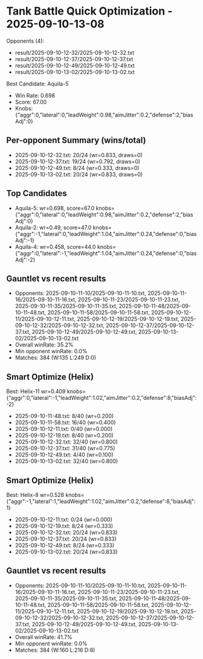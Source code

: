 # Tank Battle Quick Optimization - 2025-09-10-13-08

Opponents (4):
- result/2025-09-10-12-32/2025-09-10-12-32.txt
- result/2025-09-10-12-37/2025-09-10-12-37.txt
- result/2025-09-10-12-49/2025-09-10-12-49.txt
- result/2025-09-10-13-02/2025-09-10-13-02.txt

Best Candidate: Aquila-5
- Win Rate: 0.698
- Score: 67.00
- Knobs: {"aggr":0,"lateral":0,"leadWeight":0.98,"aimJitter":0.2,"defense":2,"biasAdj":0}

## Per-opponent Summary (wins/total)
- 2025-09-10-12-32.txt: 20/24 (wr=0.833, draws=0)
- 2025-09-10-12-37.txt: 19/24 (wr=0.792, draws=0)
- 2025-09-10-12-49.txt: 8/24 (wr=0.333, draws=0)
- 2025-09-10-13-02.txt: 20/24 (wr=0.833, draws=0)

## Top Candidates
- Aquila-5: wr=0.698, score=67.0 knobs={"aggr":0,"lateral":0,"leadWeight":0.98,"aimJitter":0.2,"defense":2,"biasAdj":0}
- Aquila-2: wr=0.49, score=47.0 knobs={"aggr":-1,"lateral":0,"leadWeight":1.04,"aimJitter":0.24,"defense":0,"biasAdj":-1}
- Aquila-4: wr=0.458, score=44.0 knobs={"aggr":0,"lateral":-1,"leadWeight":1.04,"aimJitter":0.24,"defense":0,"biasAdj":-2}

## Gauntlet vs recent results
- Opponents: 2025-09-10-11-10/2025-09-10-11-10.txt, 2025-09-10-11-16/2025-09-10-11-16.txt, 2025-09-10-11-23/2025-09-10-11-23.txt, 2025-09-10-11-35/2025-09-10-11-35.txt, 2025-09-10-11-48/2025-09-10-11-48.txt, 2025-09-10-11-58/2025-09-10-11-58.txt, 2025-09-10-12-11/2025-09-10-12-11.txt, 2025-09-10-12-19/2025-09-10-12-19.txt, 2025-09-10-12-32/2025-09-10-12-32.txt, 2025-09-10-12-37/2025-09-10-12-37.txt, 2025-09-10-12-49/2025-09-10-12-49.txt, 2025-09-10-13-02/2025-09-10-13-02.txt
- Overall winRate: 35.2%
- Min opponent winRate: 0.0%
- Matches: 384 (W:135 L:249 D:0)

## Smart Optimize (Helix)

Best: Helix-11 wr=0.409 knobs={"aggr":0,"lateral":-1,"leadWeight":1.02,"aimJitter":0.2,"defense":8,"biasAdj":-2}
- 2025-09-10-11-48.txt: 8/40 (wr=0.200)
- 2025-09-10-11-58.txt: 16/40 (wr=0.400)
- 2025-09-10-12-11.txt: 0/40 (wr=0.000)
- 2025-09-10-12-19.txt: 8/40 (wr=0.200)
- 2025-09-10-12-32.txt: 32/40 (wr=0.800)
- 2025-09-10-12-37.txt: 31/40 (wr=0.775)
- 2025-09-10-12-49.txt: 4/40 (wr=0.100)
- 2025-09-10-13-02.txt: 32/40 (wr=0.800)

## Smart Optimize (Helix)

Best: Helix-8 wr=0.528 knobs={"aggr":-1,"lateral":1,"leadWeight":1.02,"aimJitter":0.2,"defense":8,"biasAdj":1}
- 2025-09-10-12-11.txt: 0/24 (wr=0.000)
- 2025-09-10-12-19.txt: 8/24 (wr=0.333)
- 2025-09-10-12-32.txt: 20/24 (wr=0.833)
- 2025-09-10-12-37.txt: 20/24 (wr=0.833)
- 2025-09-10-12-49.txt: 8/24 (wr=0.333)
- 2025-09-10-13-02.txt: 20/24 (wr=0.833)


## Gauntlet vs recent results
- Opponents: 2025-09-10-11-10/2025-09-10-11-10.txt, 2025-09-10-11-16/2025-09-10-11-16.txt, 2025-09-10-11-23/2025-09-10-11-23.txt, 2025-09-10-11-35/2025-09-10-11-35.txt, 2025-09-10-11-48/2025-09-10-11-48.txt, 2025-09-10-11-58/2025-09-10-11-58.txt, 2025-09-10-12-11/2025-09-10-12-11.txt, 2025-09-10-12-19/2025-09-10-12-19.txt, 2025-09-10-12-32/2025-09-10-12-32.txt, 2025-09-10-12-37/2025-09-10-12-37.txt, 2025-09-10-12-49/2025-09-10-12-49.txt, 2025-09-10-13-02/2025-09-10-13-02.txt
- Overall winRate: 41.7%
- Min opponent winRate: 0.0%
- Matches: 384 (W:160 L:216 D:8)
